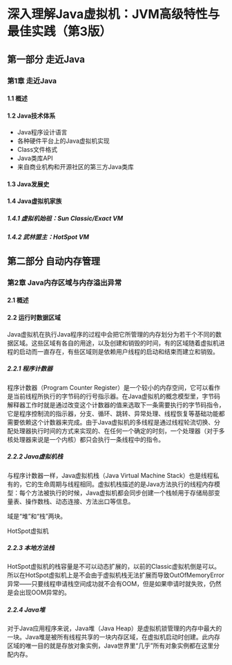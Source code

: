 # 深入理解Java虚拟机：JVM高级特性与最佳实践（第3版） #

## 第一部分 走近Java ##

### 第1章 走近Java ###

#### 1.1 概述 ####

#### 1.2 Java技术体系 ####

* Java程序设计语言
* 各种硬件平台上的Java虚拟机实现
* Class文件格式
* Java类库API
* 来自商业机构和开源社区的第三方Java类库

#### 1.3 Java发展史 ####



#### 1.4 Java虚拟机家族 ####

##### 1.4.1 虚拟机始祖：Sun Classic/Exact VM #####

##### 1.4.2 武林盟主：HotSpot VM #####

## 第二部分 自动内存管理 ##

### 第2章 Java内存区域与内存溢出异常 ###

#### 2.1 概述

#### 2.2 运行时数据区域

Java虚拟机在执行Java程序的过程中会把它所管理的内存划分为若干个不同的数据区域。这些区域有各自的用途，以及创建和销毁的时间，有的区域随着虚拟机进程的启动而一直存在，有些区域则是依赖用户线程的启动和结束而建立和销毁。



##### 2.2.1 程序计数器

程序计数器（Program Counter Register）是一个较小的内存空间，它可以看作是当前线程所执行的字节码的行号指示器。在Java虚拟机的概念模型里，字节码解释器工作时就是通过改变这个计数器的值来选取下一条需要执行的字节码指令，它是程序控制流的指示器，分支、循环、跳转、异常处理、线程恢复等基础功能都需要依赖这个计数器来完成。由于Java虚拟机的多线程是通过线程轮流切换、分配处理器执行时间的方式来实现的、在任何一个确定的时刻，一个处理器（对于多核处理器来说是一个内核）都只会执行一条线程中的指令。

##### 2.2.2 Java虚拟机栈

与程序计数器一样，Java虚拟机栈（Java Virtual Machine Stack）也是线程私有的，它的生命周期与线程相同。虚拟机栈描述的是Java方法执行的线程内存模型：每个方法被执行的时候，Java虚拟机都会同步创建一个栈帧用于存储局部变量表、操作数栈、动态连接、方法出口等信息。



域是“堆”和“栈”两块。

HotSpot虚拟机

##### 2.2.3 本地方法栈

HotSpot虚拟机的栈容量是不可以动态扩展的，以前的Classic虚拟机倒是可以。所以在HotSpot虚拟机上是不会由于虚拟机栈无法扩展而导致OutOfMemoryError异常——只要线程申请栈空间成功就不会有OOM，但是如果申请时就失败，仍然是会出现OOM异常的。

##### 2.2.4 Java堆

对于Java应用程序来说，Java堆（Java Heap）是虚拟机锁管理的内存中最大的一块。Java堆是被所有线程共享的一块内存区域，在虚拟机启动时创建。此内存区域的唯一目的就是存放对象实例，Java世界里“几乎”所有对象实例都在这里分配内存。